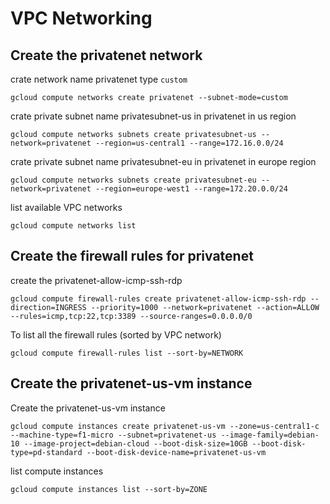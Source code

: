 # VPC Networking
## Create the privatenet network
crate network name  privatenet type ```custom```
```
gcloud compute networks create privatenet --subnet-mode=custom
```

crate private subnet name privatesubnet-us in privatenet in us region
```
gcloud compute networks subnets create privatesubnet-us --network=privatenet --region=us-central1 --range=172.16.0.0/24

```

crate private subnet name privatesubnet-eu in privatenet in europe region

```
gcloud compute networks subnets create privatesubnet-eu --network=privatenet --region=europe-west1 --range=172.20.0.0/24

```

list available VPC networks
```
gcloud compute networks list
```

## Create the firewall rules for privatenet
create the privatenet-allow-icmp-ssh-rdp

```
gcloud compute firewall-rules create privatenet-allow-icmp-ssh-rdp --direction=INGRESS --priority=1000 --network=privatenet --action=ALLOW --rules=icmp,tcp:22,tcp:3389 --source-ranges=0.0.0.0/0
```
To list all the firewall rules (sorted by VPC network)

```
gcloud compute firewall-rules list --sort-by=NETWORK
```

## Create the privatenet-us-vm instance

Create the privatenet-us-vm instance

```
gcloud compute instances create privatenet-us-vm --zone=us-central1-c --machine-type=f1-micro --subnet=privatenet-us --image-family=debian-10 --image-project=debian-cloud --boot-disk-size=10GB --boot-disk-type=pd-standard --boot-disk-device-name=privatenet-us-vm
```

list compute instances
```
gcloud compute instances list --sort-by=ZONE

```

